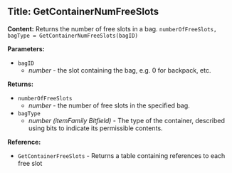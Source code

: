 ## Title: GetContainerNumFreeSlots

**Content:**
Returns the number of free slots in a bag.
`numberOfFreeSlots, bagType = GetContainerNumFreeSlots(bagID)`

**Parameters:**
- `bagID`
  - *number* - the slot containing the bag, e.g. 0 for backpack, etc.

**Returns:**
- `numberOfFreeSlots`
  - *number* - the number of free slots in the specified bag.
- `bagType`
  - *number (itemFamily Bitfield)* - The type of the container, described using bits to indicate its permissible contents.

**Reference:**
- `GetContainerFreeSlots` - Returns a table containing references to each free slot